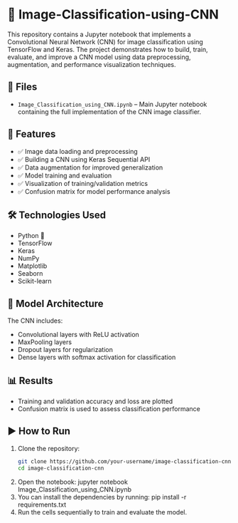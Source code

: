 # 🧠 Image-Classification-using-CNN

This repository contains a Jupyter notebook that implements a Convolutional Neural Network (CNN) for image classification using TensorFlow and Keras. The project demonstrates how to build, train, evaluate, and improve a CNN model using data preprocessing, augmentation, and performance visualization techniques.

## 📁 Files

- `Image_Classification_using_CNN.ipynb` – Main Jupyter notebook containing the full implementation of the CNN image classifier.

## 🚀 Features

- ✅ Image data loading and preprocessing
- ✅ Building a CNN using Keras Sequential API
- ✅ Data augmentation for improved generalization
- ✅ Model training and evaluation
- ✅ Visualization of training/validation metrics
- ✅ Confusion matrix for model performance analysis

## 🛠️ Technologies Used

- Python 🐍
- TensorFlow
- Keras
- NumPy
- Matplotlib
- Seaborn
- Scikit-learn

## 🧪 Model Architecture

The CNN includes:
- Convolutional layers with ReLU activation
- MaxPooling layers
- Dropout layers for regularization
- Dense layers with softmax activation for classification

## 📊 Results

- Training and validation accuracy and loss are plotted
- Confusion matrix is used to assess classification performance

## ▶️ How to Run

1. Clone the repository:
   ```bash
   git clone https://github.com/your-username/image-classification-cnn.git
   cd image-classification-cnn
2. Open the notebook:
   jupyter notebook Image_Classification_using_CNN.ipynb
3. You can install the dependencies by running:
   pip install -r requirements.txt
4. Run the cells sequentially to train and evaluate the model.

